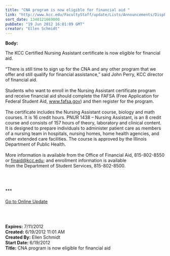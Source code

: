 ```yaml
---
title: "CNA program is now eligible for financial aid "
link: "http://www.kcc.edu/FacultyStaff/update/Lists/Announcements/DispForm.aspx?ID=741"
sort_date: 1340121669000
pubDate: "19 Jun 2012 16:01:09 GMT"
creator: "Ellen Schmidt"
---
```


<div><b>Body:</b> <div class="ExternalClassEA659234F2784D79BB757F1F46372711">
<p>The KCC Certified Nursing Assistant certificate is now eligible for financial aid. <br /> <br />“There is still time to sign up for the CNA and any other program that we offer and still qualify for financial assistance,” said John Perry, KCC director of financial aid.<br /> <br />Students who want to enroll in the Nursing Assistant certificate program and receive financial aid should complete the FAFSA (Free Application for Federal Student Aid, <a href="http://www.fafsa.gov/">www.fafsa.gov</a>) and then register for the program.<br /> <br />The certificate includes the Nursing Assistant course, biology and math courses. It is 16 credit hours. PNUR 1438 – Nursing Assistant, is an 8 credit course and consists of 157 hours of theory, laboratory and clinical content. It is designed to prepare individuals to administer patient care as members of a nursing team in hospitals, nursing homes, home health agencies, and other extended care facilities. The course is approved by the Illinois Department of Public Health. <br /> <br />More information is available from the Office of Financial Aid, 815-802-8550 or <a href="mailto:finaid@kcc.edu">finaid@kcc.edu</a>; and enrollment information is available from the Department of Student Services, 815-802-8500.</p>
<p> </p>
<div>
<div class="ExternalClass95AE8F95A9B447AC94D76AD6DF4788EA" align="left"><br />***<br /> <br /><a href="/FacultyStaff/update/Pages/dailyupdate.aspx">Go to Online Update</a><font size="2"></font></div>
<p align="left"><br /> </p></div></div></div>
<div><b>Expires:</b> 7/11/2012</div>
<div><b>Created:</b> 6/19/2012 11:01 AM</div>
<div><b>Created By:</b> Ellen Schmidt</div>
<div><b>Start Date:</b> 6/19/2012</div>
<div><b>Title:</b> CNA program is now eligible for financial aid </div>
